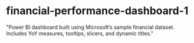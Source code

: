 # financial-performance-dashboard-1
"Power BI dashboard built using Microsoft’s sample financial dataset. Includes YoY measures, tooltips, slicers, and dynamic titles."
